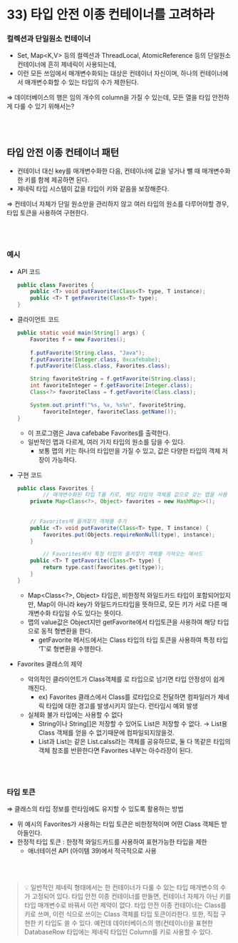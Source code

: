 # 33) 타입 안전 이종 컨테이너를 고려하라

### 컬렉션과 단일원소 컨테이너

- Set<E>, Map<K,V> 등의 컬렉션과 ThreadLocal<T>, AtomicReference 등의 단일원소 컨테이너에 흔히 제네릭이 사용되는데,
- 이런 모든 쓰임에서 매개변수화되는 대상은 컨테이너 자신이며, 하나의 컨테이너에서 매개변수화할 수 있는 타입의 수가 제한된다.

⇒ 데이터베이스의 행은 임의 개수의 column을 가질 수 있는데, 모든 열을 타입 안전하게 다룰 수 있기 위해서는?

</br>
</br>

## 타입 안전 이종 컨테이너 패턴

- 컨테이너 대신 key를 매개변수화한 다음, 컨테이너에 값을 넣거나 뺄 때 매개변수화 한 키를 함께 제공하면 된다.
- 제네릭 타입 시스템이 값을 타입이 키와 같음을 보장해준다.

⇒ 컨테이너 자체가 단일 원소만을 관리하지 않고 여러 타입의 원소를 다루어야할 경우, 타입 토큰을 사용하여 구현한다.

</br>
</br>

### 예시

- API 코드
    
    ```java
    public class Favorites {
        public <T> void putFavorite(Class<T> type, T instance);
        public <T> T getFavorite(Class<T> type);
    }
    ```
    
- 클라이언트 코드
    
    ```java
    public static void main(String[] args) {
        Favorites f = new Favorites();
        
        f.putFavorite(String.class, "Java");
        f.putFavorite(Integer.class, 0xcafebabe);
        f.putFavorite(Class.class, Favorites.class);
    
        String favoriteString = f.getFavorite(String.class);
        int favoriteInteger = f.getFavorite(Integer.class);
        Class<?> favoriteClass = f.getFavorite(Class.class);
    
        System.out.printf("%s, %x, %s%n", favoriteString, 
            favoriteInteger, favoriteClass.getName());
    }
    ```
    
    - 이 프로그램은 Java cafebabe Favorites를 출력한다.
    - 일반적인 맵과 다르게, 여러 가지 타입의 원소를 담을 수 있다.
        - 보통 맵의 키는 하나의 타입만을 가질 수 있고, 값은 다양한 타입의 객체 저장이 가능하다.
- 구현 코드
    
    ```java
    public class Favorites {
    		// 매개변수화된 타입 T를 키로, 해당 타입의 객체를 값으로 갖는 맵을 사용
        private Map<Class<?>, Object> favorites = new HashMap<>();
        
        
        // Favorites에 즐겨찾기 객체를 추가
        public <T> void putFavorite(Class<T> type, T instance) {
            favorites.put(Objects.requireNonNull(type), instance);
        }
    
    		// Favorites에서 특정 타입의 즐겨찾기 객체를 가져오는 매서드
        public <T> T getFavorite(Class<T> type) {
            return type.cast(favorites.get(type));
        }
    }
    ```
    
    - Map<Class<?>, Object> 타입은, 비한정적 와일드카드 타입이 포함되어있지만, Map이 아니라 key가 와일드카드타입을 뜻하므로, 모든 키가 서로 다른 매개변수화 타입일 수도 있다는 뜻이다.
    - 맵의 value값은 Object지만 getFavorite에서 타입토큰을 사용하여 해당 타입으로 동적 형변환을 한다.
        - getFavorite 메서드에서는 Class<T> 타입의 타입 토큰을 사용하여 특정 타입 ‘T’로 형변환을 수행한다.
- Favorites 클래스의 제약
    - 악의적인 클라이언트가 Class객체를 로 타입으로 넘기면 타입 안정성이 쉽게 깨진다.
        - ex) Favorites 클래스에서 Class를 로타입으로 전달하면 컴파일러가 제네릭 타입에 대한 경고를 발생시키지 않는다. 런타임시 예외 발생
    - 실체화 불가 타입에는 사용할 수 없다
        - String이나 String[]은 저장할 수 있어도 List<String>은 저장할 수 없다. → List<String>용 Class 객체를 얻을 수 없기때문에 컴파일되지않을것.
        - List<String>과 List<Integer>는 같은 List.calss라는 객체를 공유하므로, 둘 다 똑같은 타입의 객체 참조를 반환한다면 Favorites 내부는 아수라장이 된다.

</br>
</br>

### 타입 토큰

⇒ 클래스의 타입 정보를 런타임에도 유지할 수 있도록 활용하는 방법

- 위 예시의 Favorites가 사용하는 타입 토큰은 비한정적이며 어떤 Class 객체든 받아들인다.
- 한정적 타입 토큰 : 한정적 와일드카드를 사용하여 표현가능한 타입을 제한
    - 애너테이션 API (아이템 39)에서 적극적으로 사용


</br>
</br>

> 💡 일반적인 제네릭 형태에서는 한 컨테이너가 다룰 수 있는 타입 매개변수의 수가 고정되어 있다.
> 타입 안전 이종 컨테이너를 만들면, 컨테이너 자체가 아닌 키를 타입 매개변수로 바꿔서 이런 제약이 없다.
> 타입 안전 이종 컨테이너는 Class를 키로 쓰며, 이런 식으로 쓰이는 Class 객체를 타입 토큰이라한다.
> 또한, 직접 구현한 키 타입도 쓸 수 있다.
> 예컨데 데이터베이스의 행(컨테이너)을 표현한 DatabaseRow 타입에는 제네릭 타입인 Column<T>를 키로 사용할 수 있다.

</br>
</br>
